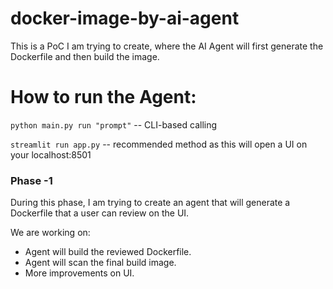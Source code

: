 # docker-image-by-ai-agent
This is a PoC I am trying to create, where the AI Agent will first generate the Dockerfile and then build the image.

# How to run the Agent:
`python main.py run "prompt"` -- CLI-based calling

`streamlit run app.py` -- recommended method as this will open a UI on your localhost:8501

### Phase -1
During this phase, I am trying to create an agent that will generate a Dockerfile that a user can review on the UI.

We are working on:
  - Agent will build the reviewed Dockerfile.
  - Agent will scan the final build image.
  - More improvements on UI.
